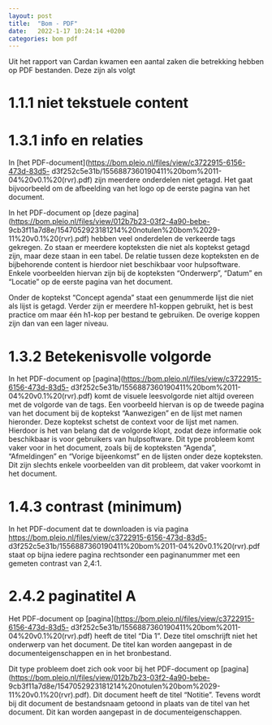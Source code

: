 ```yaml
---
layout: post
title:  "Bom - PDF"
date:   2022-1-17 10:24:14 +0200
categories: bom pdf
---
```

Uit het rapport van Cardan kwamen een aantal zaken die betrekking hebben op PDF bestanden. Deze zijn als volgt

# 1.1.1 niet tekstuele content

<!-- In het PDF-document op [deze pagina](https://bom.pleio.nl/files/view/c3722915-6156-473d-83d5- d3f252c5e31b/1556887360190411%20bom%2011-04%20v0.1%20(rvr).pdf)  staat op iedere pagina bovenaan een afbeelding van een logo. Om te voldoen aan dit succescriterium is het nodig dat de eerste afbeelding van het logo over een beschrijvend tekstalternatief beschikt. Dit is momenteel niet het geval. De keren dat het logo hierna herhaald wordt, mag de afbeelding worden genegeerd. Dit is mogelijk door de afbeeldingen als achtergrond (artefact) te markeren. -->

# 1.3.1 info en relaties

In [het PDF-document](https://bom.pleio.nl/files/view/c3722915-6156-473d-83d5- d3f252c5e31b/1556887360190411%20bom%2011-04%20v0.1%20(rvr).pdf)  zijn meerdere onderdelen niet getagd. Het gaat bijvoorbeeld om de afbeelding van het logo op de eerste pagina van het document.

In het PDF-document op [deze pagina](https://bom.pleio.nl/files/view/012b7b23-03f2-4a90-bebe- 9cb3f11a7d8e/1547052923181214%20notulen%20bom%2029-11%20v0.1%20(rvr).pdf)  hebben veel onderdelen de verkeerde tags gekregen. Zo staan er meerdere kopteksten die niet als koptekst getagd zijn, maar deze staan in een tabel. De relatie tussen deze kopteksten en de bijbehorende content is hierdoor niet beschikbaar voor hulpsoftware. Enkele voorbeelden hiervan zijn bij de kopteksten “Onderwerp”, “Datum” en “Locatie” op de eerste pagina van het document.

Onder de koptekst “Concept agenda” staat een genummerde lijst die niet als lijst is getagd. Verder zijn er meerdere h1-koppen gebruikt, het is best practice om maar één h1-kop per bestand te gebruiken. De overige koppen zijn dan van een lager niveau.

<!-- De twee PDF-documenten uit de steekproef die vallen onder het domein gab.pleio zijn beiden niet getagd. Dit wil zeggen dat er geen structuur is aangegeven in het bestand door middel van tags. Hulpsoftware (zoals een screenreader) kan hierdoor niet bepalen wat koppen, lijsten en dergelijke zijn en zal afbeeldingen negeren. Als het bestand correct getagd wordt, kan hulpsoftware beter de structuur en relaties bepalen. Bij koppen kan dan bijvoorbeeld worden voorgelezen dat dit koppen zijn. In veel gevallen kan dit probleem worden opgelost door het document vanuit het bronbestand (meestal in Word of InDesign) opnieuw te exporteren naar pdf, maar dan inclusief tags of labels. Omdat nu de tags ontbreken, kunnen andere succescriteria zoals 1.1.1 en 1.3.2 niet onderzocht worden. Let daarom op dat bij het oplossen van dit probleem nieuwe toegankelijkheidsproblemen kunnen ontstaan. https://gab.pleio.nl/files/view/15c098d2-43fa-4a55-8540-8aa089414dfb/1562308966gab %20jaarverslag%202018.pdf en https://gab.pleio.nl/files/view/81412373-2a6d-4767-98ce- 1909123db745/1559917495gab-harmonisatieafspraak%20bedrag%20v1.1.pdf. -->

# 1.3.2 Betekenisvolle volgorde

In het PDF-document op [pagina](https://bom.pleio.nl/files/view/c3722915-6156-473d-83d5- d3f252c5e31b/1556887360190411%20bom%2011-04%20v0.1%20(rvr).pdf) komt de visuele leesvolgorde niet altijd overeen met de volgorde van de tags. Een voorbeeld hiervan is op de tweede pagina van het document bij de koptekst “Aanwezigen” en de lijst met namen hieronder. Deze koptekst schetst de context voor de lijst met namen. Hierdoor is het van belang dat de volgorde klopt, zodat deze informatie ook beschikbaar is voor gebruikers van hulpsoftware. Dit type probleem komt vaker voor in het document, zoals bij de kopteksten “Agenda”, “Afmeldingen” en “Vorige bijeenkomst” en de lijsten onder deze kopteksten. Dit zijn slechts enkele voorbeelden van dit probleem, dat vaker voorkomt in het document.

# 1.4.3 contrast (minimum)

<!-- In [document](https://gab.pleio.nl/files/view/81412373-2a6d-4767-98ce- 1909123db745/1559917495gab-harmonisatieafspraak%20bedrag%20v1.1.pdf) staan op verschillende pagina’s lichtblauwe kopjes. Deze lichtblauwe kopjes geven onvoldoende contrast met de witte achtergrond. Gemeten is een contrast van 4:1 op pagina 1, op pagina twee is een andere kleur blauw gebruikt en meet het contrast nog lager namelijk; 2,9:1. Op pagina 9 staat een XML-schema met daarin groene tekst. De groene tekst heeft een contrast van 4,1:1 met de lichtgrijze achtergrond. Hier is minimaal een contrast van 4,5:1 vereist. -->
In het PDF-document dat te downloaden is via pagina
https://bom.pleio.nl/files/view/c3722915-6156-473d-83d5- d3f252c5e31b/1556887360190411%20bom%2011-04%20v0.1%20(rvr).pdf staat op bijna iedere pagina rechtsonder een paginanummer met een gemeten contrast van 2,4:1.

# 2.4.2 paginatitel A

Het PDF-document op [pagina](https://bom.pleio.nl/files/view/c3722915-6156-473d-83d5- d3f252c5e31b/1556887360190411%20bom%2011-04%20v0.1%20(rvr).pdf) heeft de titel “Dia 1”. Deze titel omschrijft niet het onderwerp van het document. De titel kan worden aangepast in de documenteigenschappen en in het bronbestand.

Dit type probleem doet zich ook voor bij het PDF-document op [pagina](https://bom.pleio.nl/files/view/012b7b23-03f2-4a90-bebe- 9cb3f11a7d8e/1547052923181214%20notulen%20bom%2029-11%20v0.1%20(rvr).pdf). Dit document heeft de titel “Notitie”. Tevens wordt bij dit document de bestandsnaam getoond in plaats van de titel van het document. Dit kan worden aangepast in de documenteigenschappen.

<!-- Het [document](https://gab.pleio.nl/files/view/81412373-2a6d-4767-98ce- 1909123db745/1559917495gab-harmonisatieafspraak%20bedrag%20v1.1.pdf) heeft een titel in de documenteigenschappen (GAB-Harmonisatieafspraak Bedrag v1.1) maar dit is niet de titel die wordt weergegeven in de titelbalk van het document (daar staat de bestandsnaam). Dit is in te stellen in de eigenschappen van het brondocument. Hetzelfde geldt voor het document https://gab.pleio.nl/files/view/81412373-2a6d-4767-98ce- 1909123db745/1559917495gab-harmonisatieafspraak%20bedrag%20v1.1.pdf. -->
<!--
# 2.4.4

In het [document](https://gab.pleio.nl/files/view/81412373-2a6d-4767-98ce- 1909123db745/1559917495gab-harmonisatieafspraak%20bedrag%20v1.1.pdf) staan onderaan pagina 6 diverse links waarvan het linkdoel niet duidelijk is. Dit komt doordat van de URL de linktekst is gemaakt. Het is beter om de links een beschrijvende titel te geven. -->
<!--
# 3.1.1

In de documenten [1](https://gab.pleio.nl/files/view/81412373-2a6d-4767-98ce- 1909123db745/1559917495gab-harmonisatieafspraak%20bedrag%20v1.1.pdf) en [2](https://gab.pleio.nl/files/view/81412373-2a6d-4767-98ce-1909123db745/1559917495gab- harmonisatieafspraak%20bedrag%20v1.1.pdf) is geen taal ingesteld in de documenteigenschappen. Door deze taal in te stellen weet hulpsoftware in welke taal het document moet worden voorgelezen. -->
